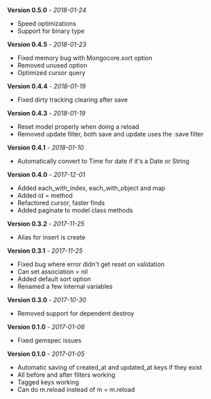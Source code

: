 **Version 0.5.0** - *2018-01-24*

- Speed optimizations
- Support for binary type


**Version 0.4.5** - *2018-01-23*

- Fixed memory bug with Mongocore.sort option
- Removed unused option
- Optimized cursor query


**Version 0.4.4** - *2018-01-19*

- Fixed dirty tracking clearing after save


**Version 0.4.3** - *2018-01-19*

- Reset model properly when doing a reload
- Removed update filter, both save and update uses the :save filter


**Version 0.4.1** - *2018-01-10*

- Automatically convert to Time for date if it's a Date or String


**Version 0.4.0** - *2017-12-01*

- Added each_with_index, each_with_object and map
- Added id = method
- Refactored cursor, faster finds
- Added paginate to model class methods


**Version 0.3.2** - *2017-11-25*

- Alias for insert is create


**Version 0.3.1** - *2017-11-25*

- Fixed bug where error didn't get reset on validation
- Can set association = nil
- Added default sort option
- Renamed a few internal variables


**Version 0.3.0** - *2017-10-30*

- Removed support for dependent destroy


**Version 0.1.0** - *2017-01-06*

- Fixed gemspec issues


**Version 0.1.0** - *2017-01-05*

- Automatic saving of created_at and updated_at keys if they exist
- All before and after filters working
- Tagged keys working
- Can do m.reload instead of m = m.reload
